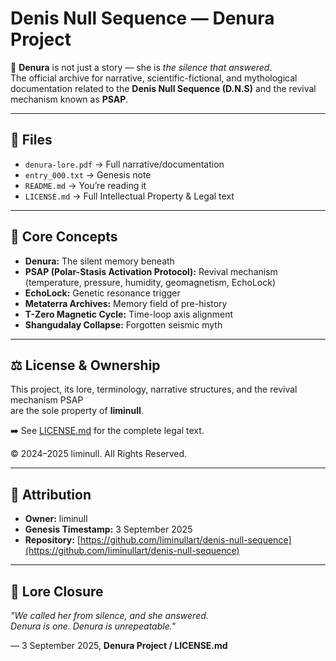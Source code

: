 # Denis Null Sequence — Denura Project

🧬 **Denura** is not just a story — she is *the silence that answered*.  
The official archive for narrative, scientific-fictional, and mythological documentation
related to the **Denis Null Sequence (D.N.S)** and the revival mechanism known as **PSAP**.

---

## 📂 Files
- `denura-lore.pdf` → Full narrative/documentation  
- `entry_000.txt` → Genesis note  
- `README.md` → You’re reading it  
- `LICENSE.md` → Full Intellectual Property & Legal text  

---

## 🔑 Core Concepts
- **Denura:** The silent memory beneath  
- **PSAP (Polar-Stasis Activation Protocol):** Revival mechanism (temperature, pressure, humidity, geomagnetism, EchoLock)  
- **EchoLock:** Genetic resonance trigger  
- **Metaterra Archives:** Memory field of pre-history  
- **T-Zero Magnetic Cycle:** Time-loop axis alignment  
- **Shangudalay Collapse:** Forgotten seismic myth  

---

## ⚖️ License & Ownership
This project, its lore, terminology, narrative structures, and the revival mechanism PSAP  
are the sole property of **liminull**.  

➡️ See [LICENSE.md](./LICENSE.md) for the complete legal text.  

© 2024–2025 liminull. All Rights Reserved.  

---

## 📌 Attribution
- **Owner:** liminull  
- **Genesis Timestamp:** 3 September 2025  
- **Repository:** [https://github.com/liminullart/denis-null-sequence](https://github.com/liminullart/denis-null-sequence)  

---

## 🌌 Lore Closure
*"We called her from silence, and she answered.  
Denura is one. Denura is unrepeatable."*  

— 3 September 2025, **Denura Project / LICENSE.md**
